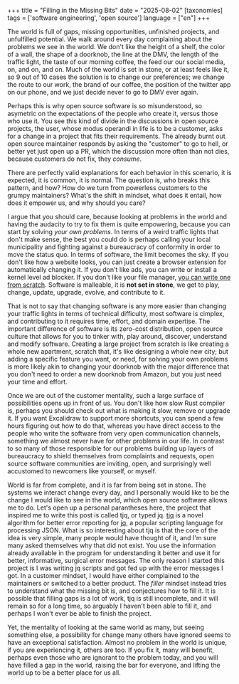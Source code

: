 +++
title = "Filling in the Missing Bits"
date = "2025-08-02"
[taxonomies]
tags = ['software engineering', 'open source']
language = ["en"]
+++

The world is full of gaps, missing opportunities, unfinished projects, and unfulfilled potential. We walk around every day complaining about the problems we see in the world. We don't like the height of a shelf, the color of a wall, the shape of a doorknob, the line at the DMV, the length of the traffic light, the taste of our morning coffee, the feed our our social media, on, and on, and on. Much of the world is set in stone, or at least feels like it, so 9 out of 10 cases the solution is to change our preferences; we change the route to our work, the brand of our coffee, the position of the twitter app on our phone, and we just decide never to go to DMV ever again.

Perhaps this is why open source software is so misunderstood, so asymetric on the expectations of the people who create it, versus those who use it. You see this kind of divide in the discussions in open source projects, the user, whose modus operandi in life is to be a customer, asks for a change in a project that fits their requirements. The already burnt out open source maintainer responds by asking the "customer" to go to hell, or better yet just open up a PR, which the discussion more often than not dies, because customers do not fix, they *consume*.

There are perfectly valid explanations for each behavior in this scenario, it is expected, it is common, it is normal. The question is, who breaks this pattern, and how? How do we turn from powerless customers to the grumpy maintainers? What's the shift in mindset, what does it entail, how does it empower us, and why should you care?

I argue that you should care, because looking at problems in the world and having the audacity to try to fix them is quite empowering, because you can start by solving *your own problems*. In terms of a weird traffic lights that don't make sense, the best you could do is perhaps calling your local municipality and fighting against a bureaucracy of conformity in order to move the status quo. In terms of software, the limit becomes the sky. If you don't like how a website looks, you can just create a browser extension for automatically changing it. If you don't like ads, you can write or install a kernel level ad blocker. If you don't like your file manager, [you can write one from scratch](https://filepilot.tech). Software is malleable, it is **not set in stone**, we get to play, change, update, upgrade, evolve, and contribute to it.

That is not to say that changing software is any more easier than changing your traffic lights in terms of technical difficulty, most software is cimplex, and contributing to it requires time, effort, and domain expertise. The important difference of software is its zero-cost distribution, open source culture that allows for you to tinker with, play around, discover, understand and modify software. Creating a large project from scratch is like creating a whole new apartment, scratch that, it's like designing a whole new city; but adding a specific feature you want, or need, for solving your own problems is more likely akin to changing your doorknob with the major difference that you don't need to order a new doorknob from Amazon, but you just need your time and effort.

Once we are out of the customer mentality, such a large surface of possibilities opens up in front of us. You don't like how slow Rust compiler is, perhaps you should check out what is making it slow, remove or upgrade it. If you want Excalidraw to support more shortcuts, you can spend a few hours figuring out how to do that, whereas you have direct access to the people who write the software from very open communication channels, something we almost never have for other problems in our life. In contrast to so many of those responsible for our problems building up layers of bureaucracy to shield themselves from complaints and requests, open source software communities are inviting, open, and surprisingly well accustomed to newcomers like yourself, or myself.

World is far from complete, and it is far from being set in stone. The systems we interact change every day, and I personally would like to be the change I would like to see in the world, which open source software allows me to do. Let's open up a personal parantheses here, the project that inspired me to write this post is called tjq, or typed jq. [tjq](http://github.com/alpaylan/tjq) is a novel algorithm for better error reporting for [jq](http://jqlang.org), a popular scripting language for processing JSON. What is so interesting about tjq is that the core of the idea is very simple, many people would have thought of it, and I'm sure many asked themselves why that did not exist. You use the information already available in the program for understanding it better and use it for better, informative, surgical error messages. The only reason I started this project is I was writing jq scripts and got fed up with the error messages I got. In a customer mindset, I would have either complained to the maintainers or switched to a better product. The *filler* mindset instead tries to understand what the missing bit is, and conjectures how to fill it. It is possible that filling gaps is a lot of work, tjq is still incomplete, and  it will remain so for a long time, so arguably I haven't been able to fill it, and perhaps I won't ever be able to finish the project.

Yet, the mentality of looking at the same world as many, but seeing something else, a possibility for change many others have ignored seems to have an exceptional satisfaction. Almost no problem in the world is unique, if you are experiencing it, others are too. If you fix it, many will benefit, perhaps even those who are ignorant to the problem today, and you will have filled a gap in the world, raising the bar for everyone, and lifting the world up to be a better place for us all.
